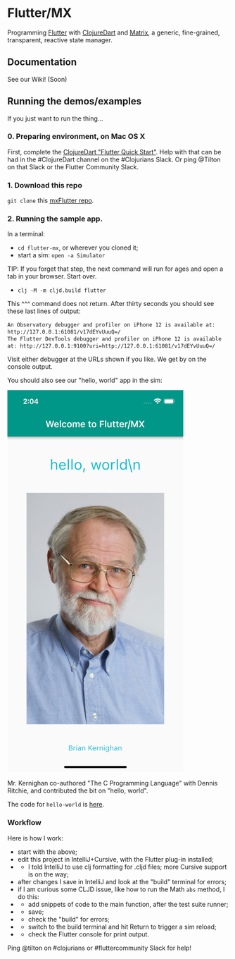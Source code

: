 # Flutter/MX

Programming [Flutter](https://flutter.dev/?gclid=CjwKCAjwwdWVBhA4EiwAjcYJEEoxUuE14sd2MGLJW35qeuJynmTRjqpUL3SbIUhOiS4TihjyZ9iTVRoCJkoQAvD_BwE&gclsrc=aw.ds) with [ClojureDart](https://github.com/Tensegritics/ClojureDart) and [Matrix](https://github.com/kennytilton/matrix), a generic, fine-grained, transparent, reactive state manager.

## Documentation
See our Wiki! (Soon)

## Running the demos/examples

If you just want to run the thing...

### 0. Preparing environment, on Mac OS X

First, complete the [ClojureDart "Flutter Quick Start"](https://github.com/Tensegritics/ClojureDart/blob/main/doc/flutter-quick-start.md). Help with that can be had in the #ClojureDart channel on the #Clojurians Slack. Or ping @Tilton on that Slack or the Flutter Community Slack.

### 1. Download this repo
`git clone` this [mxFlutter repo](https://github.com/kennytilton/mxflutter).

### 2. Running the sample app.

In a terminal:
* `cd flutter-mx`, or wherever you cloned it;
* start a sim: `open -a Simulator`

TIP: If you forget that step, the next command will run for ages and open a tab in your browser. Start over. 

* `clj -M -m cljd.build flutter`

This ^^^ command does not return. After thirty seconds you should see these last lines of output:
```
An Observatory debugger and profiler on iPhone 12 is available at: http://127.0.0.1:61081/v17dEYvUuuQ=/
The Flutter DevTools debugger and profiler on iPhone 12 is available at: http://127.0.0.1:9100?uri=http://127.0.0.1:61081/v17dEYvUuuQ=/
```
Visit either debugger at the URLs shown if you like. We get by on the console output.

You should also see our "hello, world" app in the sim:

![FMX Hello World screenshot](image/hello-world-app.jpg)

Mr. Kernighan co-authored "The C Programming Language" with Dennis Ritchie, and contributed the bit on "hello, world".

The code for `hello-world` is [here](https://github.com/kennytilton/flutter-mx/blob/main/src/tiltontec/example/x00_hello_world.cljd).

### Workflow
Here is how I work:

* start with the above;
* edit this project in IntelliJ+Cursive, with the Flutter plug-in installed;
* * I told IntelliJ to use clj formatting for .cljd files; more Cursive support is on the way;
* after changes I save in IntelliJ and look at the "build" terminal for errors;
* if I am curious some CLJD issue, like how to run the Math `abs` method, I do this:
* * add snippets of code to the main function, after the test suite runner;
* * save;
* * check the "build" for errors;
* * switch to the build terminal and hit Return to trigger a sim reload;
* * check the Flutter console for print output.

Ping @tilton on #clojurians or #fluttercommunity Slack for help!
